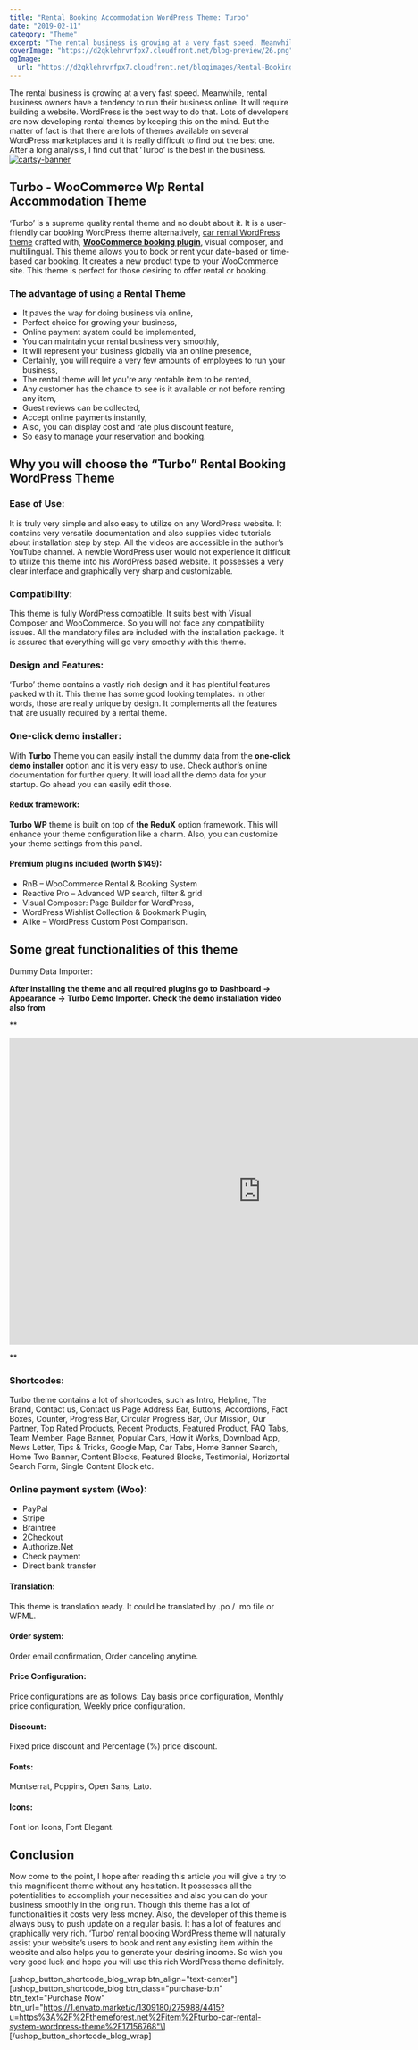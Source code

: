 ```yaml
---
title: "Rental Booking Accommodation WordPress Theme: Turbo"
date: "2019-02-11"
category: "Theme"
excerpt: "The rental business is growing at a very fast speed. Meanwhile, rental business owners have a tendency to run their business online. It will require building a website. WordPress is the best way to do that. Lots of developers are now developing rental themes by keeping this on the mind. But the matter of fact"
coverImage: "https://d2qklehrvrfpx7.cloudfront.net/blog-preview/26.png"
ogImage:
  url: "https://d2qklehrvrfpx7.cloudfront.net/blogimages/Rental-Booking-Accommodation-WordPress-Theme-Turbo.png"
---
```


The rental business is growing at a very fast speed. Meanwhile, rental business owners have a tendency to run their business online. It will require building a website. WordPress is the best way to do that. Lots of developers are now developing rental themes by keeping this on the mind. But the matter of fact is that there are lots of themes available on several WordPress marketplaces and it is really difficult to find out the best one. After a long analysis, I find out that ‘Turbo’ is the best in the business.
[![cartsy-banner](https://d2qklehrvrfpx7.cloudfront.net/blogimages/cartsy-banner.jpg)](https://bit.ly/cartsyTheme)

## **Turbo - WooCommerce Wp Rental Accommodation Theme**

‘Turbo’ is a supreme quality rental theme and no doubt about it. It is a user-friendly car booking WordPress theme alternatively, [car rental WordPress theme](https://redq.io/blog/car-rental-wordpress-themes/) crafted with, [**WooCommerce booking plugin**](https://redq.io/blog/woocommerce-booking-plugin/), visual composer, and multilingual. This theme allows you to book or rent your date-based or time-based car booking. It creates a new product type to your WooCommerce site. This theme is perfect for those desiring to offer rental or booking.

### **The advantage of using a Rental Theme**

- It paves the way for doing business via online,
- Perfect choice for growing your business,
- Online payment system could be implemented,
- You can maintain your rental business very smoothly,
- It will represent your business globally via an online presence,
- Certainly, you will require a very few amounts of employees to run your business,
- The rental theme will let you're any rentable item to be rented,
- Any customer has the chance to see is it available or not before renting any item,
- Guest reviews can be collected,
- Accept online payments instantly,
- Also, you can display cost and rate plus discount feature,
- So easy to manage your reservation and booking.

## **Why you will choose the “Turbo” Rental Booking WordPress Theme**

### **Ease of Use:**

It is truly very simple and also easy to utilize on any WordPress website. It contains very versatile documentation and also supplies video tutorials about installation step by step. All the videos are accessible in the author’s YouTube channel. A newbie WordPress user would not experience it difficult to utilize this theme into his WordPress based website. It possesses a very clear interface and graphically very sharp and customizable.

### **Compatibility:**

This theme is fully WordPress compatible. It suits best with Visual Composer and WooCommerce. So you will not face any compatibility issues. All the mandatory files are included with the installation package. It is assured that everything will go very smoothly with this theme.

### **Design and Features:**

‘Turbo’ theme contains a vastly rich design and it has plentiful features packed with it. This theme has some good looking templates. In other words, those are really unique by design. It complements all the features that are usually required by a rental theme.

### **One-click demo installer:**

With **Turbo** Theme you can easily install the dummy data from the **one-click demo installer** option and it is very easy to use. Check author’s online documentation for further query. It will load all the demo data for your startup. Go ahead you can easily edit those.

#### Redux **framework:**

**Turbo WP** theme is built on top of **the ReduX** option framework. This will enhance your theme configuration like a charm. Also, you can customize your theme settings from this panel.

#### **Premium plugins included (worth \$149):**

- RnB – WooCommerce Rental & Booking System
- Reactive Pro – Advanced WP search, filter & grid
- Visual Composer: Page Builder for WordPress,
- WordPress Wishlist Collection & Bookmark Plugin,
- Alike – WordPress Custom Post Comparison.

## **Some great functionalities of this theme**

Dummy Data Importer:

**After installing the theme and all required plugins go to Dashboard -> Appearance -> Turbo Demo Importer. Check the demo installation video also from**

\*\*

<iframe src="https://www.youtube.com/embed/zMGnocnIGos" width="900" height="550" frameborder="0" allowfullscreen="allowfullscreen"></iframe>

\*\*

### **Shortcodes:**

Turbo theme contains a lot of shortcodes, such as Intro, Helpline, The Brand, Contact us, Contact us Page Address Bar, Buttons, Accordions, Fact Boxes, Counter, Progress Bar, Circular Progress Bar, Our Mission, Our Partner, Top Rated Products, Recent Products, Featured Product, FAQ Tabs, Team Member, Page Banner, Popular Cars, How it Works, Download App, News Letter, Tips & Tricks, Google Map, Car Tabs, Home Banner Search, Home Two Banner, Content Blocks, Featured Blocks, Testimonial, Horizontal Search Form, Single Content Block etc.

### **Online payment system (Woo):**

- PayPal
- Stripe
- Braintree
- 2Checkout
- Authorize.Net
- Check payment
- Direct bank transfer

#### **Translation:**

This theme is translation ready. It could be translated by .po / .mo file or WPML.

#### **Order system:**

Order email confirmation, Order canceling anytime.

#### **Price Configuration:**

Price configurations are as follows: Day basis price configuration, Monthly price configuration, Weekly price configuration.

#### **Discount:**

Fixed price discount and Percentage (%) price discount.

#### **Fonts:**

Montserrat, Poppins, Open Sans, Lato.

#### **Icons:**

Font Ion Icons, Font Elegant.

## **Conclusion**

Now come to the point, I hope after reading this article you will give a try to this magnificent theme without any hesitation. It possesses all the potentialities to accomplish your necessities and also you can do your business smoothly in the long run. Though this theme has a lot of functionalities it costs very less money. Also, the developer of this theme is always busy to push update on a regular basis. It has a lot of features and graphically very rich. ‘Turbo’ rental booking WordPress theme will naturally assist your website’s users to book and rent any existing item within the website and also helps you to generate your desiring income. So wish you very good luck and hope you will use this rich WordPress theme definitely.

\[ushop_button_shortcode_blog_wrap btn_align="text-center"\] \[ushop_button_shortcode_blog btn_class="purchase-btn" btn_text="Purchase Now" btn_url="https://1.envato.market/c/1309180/275988/4415?u=https%3A%2F%2Fthemeforest.net%2Fitem%2Fturbo-car-rental-system-wordpress-theme%2F17156768"\] \[/ushop_button_shortcode_blog_wrap\]
